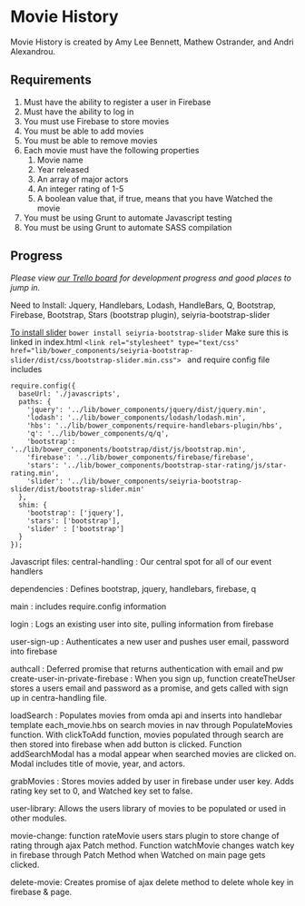 # Movie History

Movie History is created by Amy Lee Bennett, Mathew Ostrander, and Andri Alexandrou.

## Requirements
1. Must have the ability to register a user in Firebase
1. Must have the ability to log in
1. You must use Firebase to store movies
1. You must be able to add movies
1. You must be able to remove movies
1. Each movie must have the following properties
   1. Movie name
   1. Year released
   1. An array of major actors
   1. An integer rating of 1-5
   1. A boolean value that, if true, means that you have Watched the movie
1. You must be using Grunt to automate Javascript testing
1. You must be using Grunt to automate SASS compilation

## Progress

*Please view [our Trello board](https://trello.com/b/APqiIaV4/movie-history) for development progress and good places to jump in.*

Need to Install: 
Jquery, Handlebars, Lodash, HandleBars, Q, Bootstrap, Firebase, Bootstrap, Stars (bootstrap plugin), seiyria-bootstrap-slider

[To install slider](https://github.com/seiyria/bootstrap-slider)
`bower install seiyria-bootstrap-slider`
Make sure this is linked in index.html
`<link rel="stylesheet" type="text/css" href="lib/bower_components/seiyria-bootstrap-slider/dist/css/bootstrap-slider.min.css">
`
and require config file includes
```
require.config({
  baseUrl: './javascripts',
  paths: {
    'jquery': '../lib/bower_components/jquery/dist/jquery.min',
    'lodash': '../lib/bower_components/lodash/lodash.min',
    'hbs': '../lib/bower_components/require-handlebars-plugin/hbs',
    'q': '../lib/bower_components/q/q',
    'bootstrap': '../lib/bower_components/bootstrap/dist/js/bootstrap.min',
    'firebase': '../lib/bower_components/firebase/firebase',
    'stars': '../lib/bower_components/bootstrap-star-rating/js/star-rating.min',
    'slider': '../lib/bower_components/seiyria-bootstrap-slider/dist/bootstrap-slider.min'
  },
  shim: {
    'bootstrap': ['jquery'],
    'stars': ['bootstrap'],
    'slider' : ['bootstrap']
  }
});
```

Javascript files:
central-handling : Our central spot for all of our event handlers

dependencies : Defines bootstrap, jquery, handlebars, firebase, q

main : includes require.config information

login : Logs an existing user into site, pulling information from firebase

user-sign-up : Authenticates a new user and pushes user email, password into firebase

authcall : Deferred promise that returns authentication with email and pw
create-user-in-private-firebase : When you sign up, function createTheUser stores a users email and password as a promise, and gets called with sign up in centra-handling file. 

loadSearch : Populates movies from omda api and inserts into handlebar template each_movie.hbs on search movies in nav through PopulateMovies function.
With clickToAdd function, movies populated through search are then stored into firebase when add button is clicked. Function addSearchModal has a modal appear when searched movies are clicked on. Modal includes title of movie, year, and actors. 

grabMovies : Stores movies added by user in firebase under user key. Adds rating key set to 0, and Watched key set to false.

user-library: Allows the users library of movies to be populated or used in other modules.

movie-change: function rateMovie users stars plugin to store change of rating through ajax Patch method. Function watchMovie changes watch key in firebase through Patch Method when Watched on main page gets clicked.

delete-movie: Creates promise of ajax delete method to delete whole key in firebase & page. 